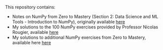This repository contains:
- Notes on NumPy from Zero to Mastery (Section 2: Data Science and ML Tools - Introduction to NumPy), originally available [here](https://github.com/mrdbourke/zero-to-mastery-ml/blob/master/section-2-data-science-and-ml-tools/introduction-to-numpy.ipynb)
- My solutions to the 100 NumPy exercises provided by Professor Nicolas Rougier, available [here](https://github.com/rougier/numpy-100)
- My solutions to additional NumPy exercises from Zero to Mastery, available here [here](https://github.com/mrdbourke/zero-to-mastery-ml/blob/master/section-2-data-science-and-ml-tools/numpy-exercises.ipynb)